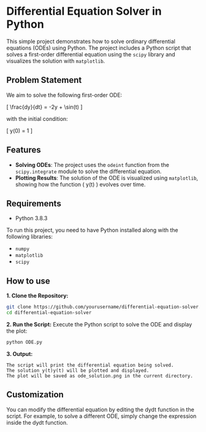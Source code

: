 # Differential Equation Solver in Python

This simple project demonstrates how to solve ordinary differential equations (ODEs) using Python. The project includes a Python script that solves a first-order differential equation using the `scipy` library and visualizes the solution with `matplotlib`.

## Problem Statement

We aim to solve the following first-order ODE:

\[ \frac{dy}{dt} = -2y + \sin(t) \]

with the initial condition:

\[ y(0) = 1 \]

## Features

- **Solving ODEs**: The project uses the `odeint` function from the `scipy.integrate` module to solve the differential equation.
- **Plotting Results**: The solution of the ODE is visualized using `matplotlib`, showing how the function \( y(t) \) evolves over time.


## Requirements

* Python 3.8.3
  
To run this project, you need to have Python installed along with the following libraries:

- `numpy`
- `matplotlib`
- `scipy`


## How to use

**1. Clone the Repository:**
```bash
git clone https://github.com/yourusername/differential-equation-solver.git
cd differential-equation-solver
```
**2. Run the Script:**
Execute the Python script to solve the ODE and display the plot:
```bash
python ODE.py
```
**3. Output:**

    The script will print the differential equation being solved.
    The solution y(t)y(t) will be plotted and displayed.
    The plot will be saved as ode_solution.png in the current directory. 

## Customization

You can modify the differential equation by editing the dydt function in the script. For example, to solve a different ODE, simply change the expression inside the dydt function.
